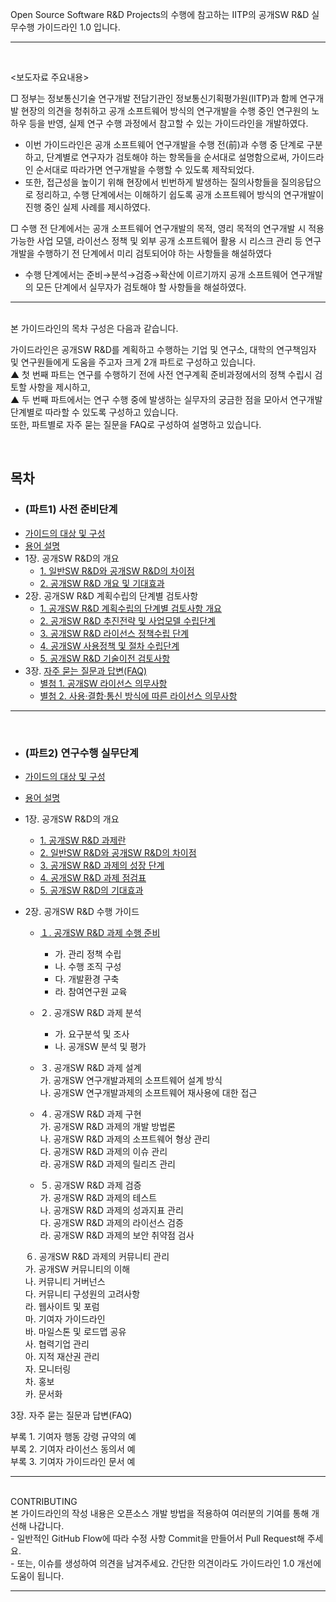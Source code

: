 Open Source Software R&D Projects의 수행에 참고하는 IITP의 공개SW R&D 실무수행 가이드라인 1.0 입니다. 
<hr>
<br>


<보도자료 주요내용>

□ 정부는 정보통신기술 연구개발 전담기관인 정보통신기획평가원(IITP)과 함께 연구개발 현장의 의견을 청취하고 공개 소프트웨어 방식의 연구개발을 수행 중인 연구원의 노하우 등을 반영, 실제 연구 수행 과정에서 참고할 수 있는 가이드라인을 개발하였다.

- 이번 가이드라인은 공개 소프트웨어 연구개발을 수행 전(前)과 수행 중 단계로 구분하고, 단계별로 연구자가 검토해야 하는 항목들을 순서대로 설명함으로써, 가이드라인 순서대로 따라가면 연구개발을 수행할 수 있도록 제작되었다.
 - 또한, 접근성을 높이기 위해 현장에서 빈번하게 발생하는 질의사항들을 질의응답으로 정리하고, 수행 단계에서는 이해하기 쉽도록 공개 소프트웨어 방식의 연구개발이 진행 중인 실제 사례를 제시하였다.

□ 수행 전 단계에서는 공개 소프트웨어 연구개발의 목적, 영리 목적의 연구개발 시 적용 가능한 사업 모델, 라이선스 정책 및 외부 공개 소프트웨어 활용 시 리스크 관리 등 연구개발을 수행하기 전 단계에서 미리 검토되어야 하는 사항들을 해설하였다
 - 수행 단계에서는 준비→분석→검증→확산에 이르기까지 공개 소프트웨어 연구개발의 모든 단계에서 실무자가 검토해야 할 사항들을 해설하였다.
 
<hr>
<br>
본 가이드라인의 목차 구성은 다음과 같습니다.<br>

가이드라인은 공개SW R&D를 계획하고 수행하는 기업 및 연구소, 대학의 연구책임자 및 연구원들에게 도움을 주고자 크게 2개 파트로 구성하고 있습니다. <br>
▲ 첫 번째 파트는 연구를 수행하기 전에 사전 연구계획 준비과정에서의 정책 수립시 검토할 사항을 제시하고, <br>
▲ 두 번째 파트에서는 연구 수행 중에 발생하는 실무자의 궁금한 점을 모아서 연구개발 단계별로 따라할 수 있도록 구성하고 있습니다. <br>
또한, 파트별로 자주 묻는 질문을 FAQ로 구성하여 설명하고 있습니다.<br>

<br>  

## 목차
+ ### (파트1) 사전 준비단계
+ [가이드의 대상 및 구성](https://github.com/iitp-rnd/oss-guideline/blob/main/target-configuration.md)
+ [용어 설명](https://github.com/iitp-rnd/oss-guideline/blob/main/terms-definition.md)
+ 1장. 공개SW R&D의 개요<br>
  - [1. 일반SW R&D와 공개SW R&D의 차이점](https://github.com/iitp-rnd/oss-guideline/blob/main/part1_1/01.md)
  - [2. 공개SW R&D 개요 및 기대효과](https://github.com/iitp-rnd/oss-guideline/blob/main/part1_1/02.md)
+ 2장. 공개SW R&D 계획수립의 단계별 검토사항
  - [1. 공개SW R&D 계획수립의 단계별 검토사항 개요](https://github.com/iitp-rnd/oss-guideline/blob/main/part1_2/01.md)
  - [2. 공개SW R&D 추진전략 및 사업모델 수립단계](https://github.com/iitp-rnd/oss-guideline/blob/main/part1_2/02.md)
  - [3. 공개SW R&D 라이선스 정책수립 단계](https://github.com/iitp-rnd/oss-guideline/blob/main/part1_2/03.md)
  - [4. 공개SW 사용정책 및 절차 수립단계](https://github.com/iitp-rnd/oss-guideline/blob/main/part1_2/04.md)
  - [5. 공개SW R&D 기술이전 검토사항](https://github.com/iitp-rnd/oss-guideline/blob/main/part1_2/05.md)
+ 3장. [자주 묻는 질문과 답변(FAQ)](https://github.com/iitp-rnd/oss-guideline/blob/main/part1_3/faq.md)	<br>
  - [별첨 1. 공개SW 라이선스 의무사항](https://github.com/iitp-rnd/oss-guideline/blob/main/part1_3/annex1.md)	<br>
  - [별첨 2. 사용·결합·통신 방식에 따른 라이선스 의무사항](https://github.com/iitp-rnd/oss-guideline/blob/main/part1_3/annex2.md)<br>

<hr>
<br>

+ ### (파트2) 연구수행 실무단계<br>
+ [가이드의 대상 및 구성](https://github.com/iitp-rnd/oss-guideline/blob/main/target-configuration2.md)
+ [용어 설명](https://github.com/iitp-rnd/oss-guideline/blob/main/terms-definition2.md)
+ 1장. 공개SW R&D의 개요
  - [1. 공개SW R&D 과제란](https://github.com/iitp-rnd/oss-guideline/blob/main/part2_1/01.md)
  - [2. 일반SW R&D와 공개SW R&D의 차이점](https://github.com/iitp-rnd/oss-guideline/blob/main/part2_1/02.md)
  - [3. 공개SW R&D 과제의 성장 단계](https://github.com/iitp-rnd/oss-guideline/blob/main/part2_1/03.md)
  - [4. 공개SW R&D 과제 점검표](https://github.com/iitp-rnd/oss-guideline/blob/main/part2_1/04.md)
  - [5. 공개SW R&D의 기대효과](https://github.com/iitp-rnd/oss-guideline/blob/main/part2_1/05.md)
+ 2장. 공개SW R&D 수행 가이드
  - [１. 공개SW R&D 과제 수행 준비](https://github.com/iitp-rnd/oss-guideline/blob/main/part2_2/01.md)
    * 가. 관리 정책 수립
    * 나. 수행 조직 구성
    * 다. 개발환경 구축
    * 라. 참여연구원 교육
  - ２. 공개SW R&D 과제 분석
    * 가. 요구분석 및 조사
    * 나. 공개SW 분석 및 평가
  - ３. 공개SW R&D 과제 설계	<br>
    가. 공개SW 연구개발과제의 소프트웨어 설계 방식	<br>
    나. 공개SW 연구개발과제의 소프트웨어 재사용에 대한 접근	<br>

  - ４. 공개SW R&D 과제 구현	<br>
    가. 공개SW R&D 과제의 개발 방법론	<br>
    나. 공개SW R&D 과제의 소프트웨어 형상 관리	<br>
    다. 공개SW R&D 과제의 이슈 관리	<br>
    라. 공개SW R&D 과제의 릴리즈 관리	<br>

  - ５. 공개SW R&D 과제 검증	<br>
    가. 공개SW R&D 과제의 테스트	<br>
    나. 공개SW R&D 과제의 성과지표 관리	<br>
    다. 공개SW R&D 과제의 라이선스 검증	<br>
    라. 공개SW R&D 과제의 보안 취약점 검사	<br>

  ６. 공개SW R&D 과제의 커뮤니티 관리	<br>
    가. 공개SW 커뮤니티의 이해	<br>
    나. 커뮤니티 거버넌스	<br>
    다. 커뮤니티 구성원의 고려사항	<br>
    라. 웹사이트 및 포럼	<br>
    마. 기여자 가이드라인	<br>
    바. 마일스톤 및 로드맵 공유	<br>
    사. 협력기업 관리	<br>
    아. 지적 재산권 관리	<br>
    자. 모니터링	<br>
    차. 홍보	<br>
    카. 문서화<br>

3장. 자주 묻는 질문과 답변(FAQ)	<br>

부록 1. 기여자 행동 강령 규약의 예	<br>
부록 2. 기여자 라이선스 동의서 예	<br>
부록 3. 기여자 가이드라인 문서 예	<br>
<hr>
<br>
CONTRIBUTING<br>
본 가이드라인의 작성 내용은 오픈소스 개발 방법을 적용하여 여러분의 기여를 통해 개선해 나갑니다.<br>
- 일반적인 GitHub Flow에 따라 수정 사항 Commit을 만들어서 Pull Request해 주세요.<br>
- 또는, 이슈를 생성하여 의견을 남겨주세요. 간단한 의견이라도 가이드라인 1.0 개선에 도움이 됩니다.<br>

<hr>
<br>
